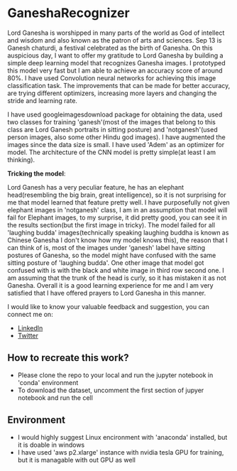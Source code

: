 # GaneshaRecognizer

Lord Ganesha is worshipped in many parts of the world as God of intellect and wisdom and also known as the patron of arts and sciences. Sep 13 is Ganesh chaturdi, a festival celebrated as the birth of Ganesha. On this auspicious day, I want to offer my gratitude to Lord Ganesha by building a simple deep learning model that recognizes Ganesha images. I prototyped this model very fast but I am able to achieve an accuracy score of around 80%. I have used Convolution neural networks for achieving this image classification task. The improvements that can be made for better accuracy, are trying different optimizers, increasing more layers and changing the stride and learning rate.

I have used googleimagesdownload package for obtaining the data, used two classes for training 'ganesh'(most of the images that belong to this class are Lord Ganesh portraits in sitting posture) and 'notganesh'(used person images, also some other Hindu god images). I have augmented the images since the data size is small. I have used 'Adem' as an optimizer for model. The architecture of the CNN model is pretty simple(at least I am thinking).

**Tricking the model**:

Lord Ganesh has a very peculiar feature, he has an elephant head(resembling the big brain, great intelligence), so it is not surprising for me that model learned that feature pretty well. I have purposefully not given elephant images in 'notganesh' class, I am in an assumption that model will fail for Elephant images, to my surprise, it did pretty good, you can see it in the results section(but the first image in tricky). The model failed for all 'laughing budda' images(technically speaking laughing buddha is known as Chinese Ganesha I don't know how my model knows this), the reason that I can think of is, most of the images under 'ganesh' label have sitting postures of Ganesha, so the model might have confused with the same sitting posture of 'laughing budda'. One other image that model got confused with is with the black and white image in third row second one. I am assuming that the trunk of the head is curly, so it has mistaken it as not Ganesha. Overall it is a good learning experience for me and I am very satisfied that I have offered prayers to Lord Ganesha in this manner.

I would like to know your valuable feedback and suggestion, you can connect me on:

* [LinkedIn](https://www.linkedin.com/in/vinaydatta2020/)
* [Twitter](https://twitter.com/vinay4B7)

## How to recreate this work?
* Please clone the repo to your local and run the jupyter notebook in 'conda' environment
* To download the dataset, uncomment the first section of jupyer notebook and run the cell

## Environment
* I would highly suggest Linux encironment with 'anaconda' installed, but it is doable in windows
* I have used 'aws p2.xlarge' instance with nvidia tesla GPU for training, but it is managable with out GPU as well
